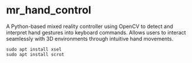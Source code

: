# mr_hand_control
A Python-based mixed reality controller using OpenCV to detect and interpret hand gestures into keyboard commands. Allows users to interact seamlessly with 3D environments through intuitive hand movements.

```
sudo apt install xsel
sudo apt install scrot
```
